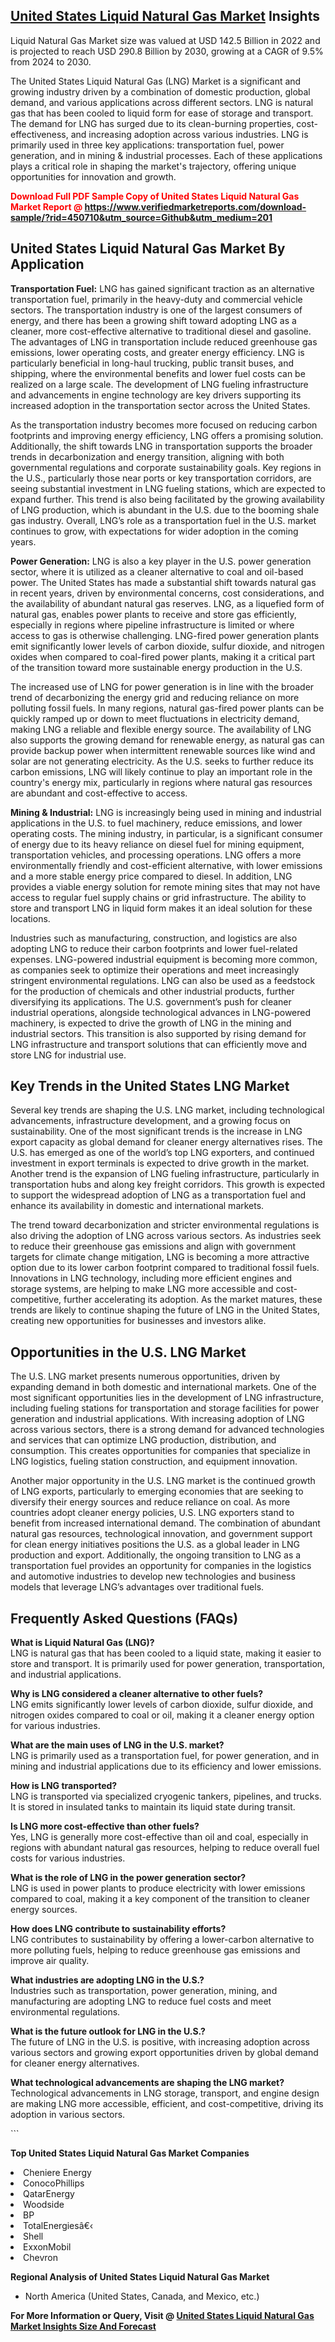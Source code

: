 <h2><a href="https://www.verifiedmarketreports.com/download-sample/?rid=450710&amp;utm_source=Github&amp;utm_medium=201" target="_blank">United States Liquid Natural Gas Market</a> Insights</h2><p>Liquid Natural Gas Market size was valued at USD 142.5 Billion in 2022 and is projected to reach USD 290.8 Billion by 2030, growing at a CAGR of 9.5% from 2024 to 2030.</p><p><p>The United States Liquid Natural Gas (LNG) Market is a significant and growing industry driven by a combination of domestic production, global demand, and various applications across different sectors. LNG is natural gas that has been cooled to liquid form for ease of storage and transport. The demand for LNG has surged due to its clean-burning properties, cost-effectiveness, and increasing adoption across various industries. LNG is primarily used in three key applications: transportation fuel, power generation, and in mining & industrial processes. Each of these applications plays a critical role in shaping the market's trajectory, offering unique opportunities for innovation and growth.</p><p><strong><p><span class=""><span style="color: #ff0000;"><strong>Download Full PDF Sample Copy of United States Liquid Natural Gas Market Report</strong> @ </span><a href="https://www.verifiedmarketreports.com/download-sample/?rid=450710&amp;utm_source=Github&amp;utm_medium=201" target="_blank">https://www.verifiedmarketreports.com/download-sample/?rid=450710&amp;utm_source=Github&amp;utm_medium=201</a></span></p></strong></p><h2>United States Liquid Natural Gas Market By Application</h2><p><strong>Transportation Fuel:</strong> LNG has gained significant traction as an alternative transportation fuel, primarily in the heavy-duty and commercial vehicle sectors. The transportation industry is one of the largest consumers of energy, and there has been a growing shift toward adopting LNG as a cleaner, more cost-effective alternative to traditional diesel and gasoline. The advantages of LNG in transportation include reduced greenhouse gas emissions, lower operating costs, and greater energy efficiency. LNG is particularly beneficial in long-haul trucking, public transit buses, and shipping, where the environmental benefits and lower fuel costs can be realized on a large scale. The development of LNG fueling infrastructure and advancements in engine technology are key drivers supporting its increased adoption in the transportation sector across the United States.</p><p>As the transportation industry becomes more focused on reducing carbon footprints and improving energy efficiency, LNG offers a promising solution. Additionally, the shift towards LNG in transportation supports the broader trends in decarbonization and energy transition, aligning with both governmental regulations and corporate sustainability goals. Key regions in the U.S., particularly those near ports or key transportation corridors, are seeing substantial investment in LNG fueling stations, which are expected to expand further. This trend is also being facilitated by the growing availability of LNG production, which is abundant in the U.S. due to the booming shale gas industry. Overall, LNG’s role as a transportation fuel in the U.S. market continues to grow, with expectations for wider adoption in the coming years.</p><p><strong>Power Generation:</strong> LNG is also a key player in the U.S. power generation sector, where it is utilized as a cleaner alternative to coal and oil-based power. The United States has made a substantial shift towards natural gas in recent years, driven by environmental concerns, cost considerations, and the availability of abundant natural gas reserves. LNG, as a liquefied form of natural gas, enables power plants to receive and store gas efficiently, especially in regions where pipeline infrastructure is limited or where access to gas is otherwise challenging. LNG-fired power generation plants emit significantly lower levels of carbon dioxide, sulfur dioxide, and nitrogen oxides when compared to coal-fired power plants, making it a critical part of the transition toward more sustainable energy production in the U.S.</p><p>The increased use of LNG for power generation is in line with the broader trend of decarbonizing the energy grid and reducing reliance on more polluting fossil fuels. In many regions, natural gas-fired power plants can be quickly ramped up or down to meet fluctuations in electricity demand, making LNG a reliable and flexible energy source. The availability of LNG also supports the growing demand for renewable energy, as natural gas can provide backup power when intermittent renewable sources like wind and solar are not generating electricity. As the U.S. seeks to further reduce its carbon emissions, LNG will likely continue to play an important role in the country's energy mix, particularly in regions where natural gas resources are abundant and cost-effective to access.</p><p><strong>Mining & Industrial:</strong> LNG is increasingly being used in mining and industrial applications in the U.S. to fuel machinery, reduce emissions, and lower operating costs. The mining industry, in particular, is a significant consumer of energy due to its heavy reliance on diesel fuel for mining equipment, transportation vehicles, and processing operations. LNG offers a more environmentally friendly and cost-efficient alternative, with lower emissions and a more stable energy price compared to diesel. In addition, LNG provides a viable energy solution for remote mining sites that may not have access to regular fuel supply chains or grid infrastructure. The ability to store and transport LNG in liquid form makes it an ideal solution for these locations.</p><p>Industries such as manufacturing, construction, and logistics are also adopting LNG to reduce their carbon footprints and lower fuel-related expenses. LNG-powered industrial equipment is becoming more common, as companies seek to optimize their operations and meet increasingly stringent environmental regulations. LNG can also be used as a feedstock for the production of chemicals and other industrial products, further diversifying its applications. The U.S. government’s push for cleaner industrial operations, alongside technological advances in LNG-powered machinery, is expected to drive the growth of LNG in the mining and industrial sectors. This transition is also supported by rising demand for LNG infrastructure and transport solutions that can efficiently move and store LNG for industrial use.</p><h2>Key Trends in the United States LNG Market</h2><p>Several key trends are shaping the U.S. LNG market, including technological advancements, infrastructure development, and a growing focus on sustainability. One of the most significant trends is the increase in LNG export capacity as global demand for cleaner energy alternatives rises. The U.S. has emerged as one of the world’s top LNG exporters, and continued investment in export terminals is expected to drive growth in the market. Another trend is the expansion of LNG fueling infrastructure, particularly in transportation hubs and along key freight corridors. This growth is expected to support the widespread adoption of LNG as a transportation fuel and enhance its availability in domestic and international markets.</p><p>The trend toward decarbonization and stricter environmental regulations is also driving the adoption of LNG across various sectors. As industries seek to reduce their greenhouse gas emissions and align with government targets for climate change mitigation, LNG is becoming a more attractive option due to its lower carbon footprint compared to traditional fossil fuels. Innovations in LNG technology, including more efficient engines and storage systems, are helping to make LNG more accessible and cost-competitive, further accelerating its adoption. As the market matures, these trends are likely to continue shaping the future of LNG in the United States, creating new opportunities for businesses and investors alike.</p><h2>Opportunities in the U.S. LNG Market</h2><p>The U.S. LNG market presents numerous opportunities, driven by expanding demand in both domestic and international markets. One of the most significant opportunities lies in the development of LNG infrastructure, including fueling stations for transportation and storage facilities for power generation and industrial applications. With increasing adoption of LNG across various sectors, there is a strong demand for advanced technologies and services that can optimize LNG production, distribution, and consumption. This creates opportunities for companies that specialize in LNG logistics, fueling station construction, and equipment innovation.</p><p>Another major opportunity in the U.S. LNG market is the continued growth of LNG exports, particularly to emerging economies that are seeking to diversify their energy sources and reduce reliance on coal. As more countries adopt cleaner energy policies, U.S. LNG exporters stand to benefit from increased international demand. The combination of abundant natural gas resources, technological innovation, and government support for clean energy initiatives positions the U.S. as a global leader in LNG production and export. Additionally, the ongoing transition to LNG as a transportation fuel provides an opportunity for companies in the logistics and automotive industries to develop new technologies and business models that leverage LNG’s advantages over traditional fuels.</p><h2>Frequently Asked Questions (FAQs)</h2><p><strong>What is Liquid Natural Gas (LNG)?</strong><br>LNG is natural gas that has been cooled to a liquid state, making it easier to store and transport. It is primarily used for power generation, transportation, and industrial applications.</p><p><strong>Why is LNG considered a cleaner alternative to other fuels?</strong><br>LNG emits significantly lower levels of carbon dioxide, sulfur dioxide, and nitrogen oxides compared to coal or oil, making it a cleaner energy option for various industries.</p><p><strong>What are the main uses of LNG in the U.S. market?</strong><br>LNG is primarily used as a transportation fuel, for power generation, and in mining and industrial applications due to its efficiency and lower emissions.</p><p><strong>How is LNG transported?</strong><br>LNG is transported via specialized cryogenic tankers, pipelines, and trucks. It is stored in insulated tanks to maintain its liquid state during transit.</p><p><strong>Is LNG more cost-effective than other fuels?</strong><br>Yes, LNG is generally more cost-effective than oil and coal, especially in regions with abundant natural gas resources, helping to reduce overall fuel costs for various industries.</p><p><strong>What is the role of LNG in the power generation sector?</strong><br>LNG is used in power plants to produce electricity with lower emissions compared to coal, making it a key component of the transition to cleaner energy sources.</p><p><strong>How does LNG contribute to sustainability efforts?</strong><br>LNG contributes to sustainability by offering a lower-carbon alternative to more polluting fuels, helping to reduce greenhouse gas emissions and improve air quality.</p><p><strong>What industries are adopting LNG in the U.S.?</strong><br>Industries such as transportation, power generation, mining, and manufacturing are adopting LNG to reduce fuel costs and meet environmental regulations.</p><p><strong>What is the future outlook for LNG in the U.S.?</strong><br>The future of LNG in the U.S. is positive, with increasing adoption across various sectors and growing export opportunities driven by global demand for cleaner energy alternatives.</p><p><strong>What technological advancements are shaping the LNG market?</strong><br>Technological advancements in LNG storage, transport, and engine design are making LNG more accessible, efficient, and cost-competitive, driving its adoption in various sectors.</p>```</p><p><strong>Top United States Liquid Natural Gas Market Companies</strong></p><div data-test-id=""><p><li>Cheniere Energy</li><li> ConocoPhillips</li><li> QatarEnergy</li><li> Woodside</li><li> BP</li><li> TotalEnergiesâ€‹</li><li> Shell</li><li> ExxonMobil</li><li> Chevron</li></p><div><strong>Regional Analysis of&nbsp;United States Liquid Natural Gas Market</strong></div><ul><li dir="ltr"><p dir="ltr">North America&nbsp;(United States, Canada, and Mexico, etc.)</p></li></ul><p><strong>For More Information or Query, Visit @&nbsp;</strong><strong><a href="https://www.verifiedmarketreports.com/product/liquid-natural-gas-market/?utm_source=Github&amp;utm_medium=201" target="_blank">United States Liquid Natural Gas Market Insights Size And Forecast</a></strong></p></div>
